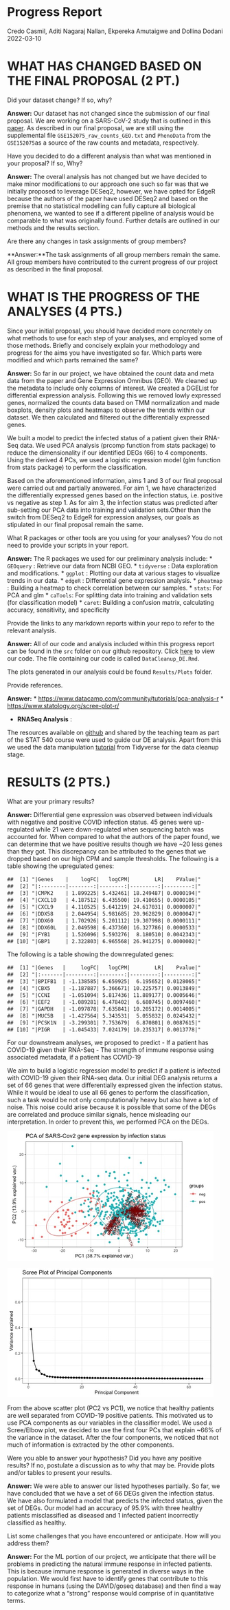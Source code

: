 Progress Report
================
Credo Casmil, Aditi Nagaraj Nallan, Ekpereka Amutaigwe and Dollina
Dodani
2022-03-10

# WHAT HAS CHANGED BASED ON THE FINAL PROPOSAL (2 PT.)

Did your dataset change? If so, why?

**Answer:** Our dataset has not changed since the submission of our
final proposal. We are working on a SARS-CoV-2 study that is outlined in
this
[paper](https://journals.plos.org/plosbiology/article?id=10.1371/journal.pbio.3000849).
As described in our final proposal, we are still using the supplemental
file `GSE152075_raw_counts_GEO.txt` and `PhenoData` from the
`GSE152075`as a source of the raw counts and metadata, respectively.

Have you decided to do a different analysis than what was mentioned in
your proposal? If so, Why?

**Answer:** The overall analysis has not changed but we have decided to
make minor modifications to our approach one such so far was that we
initially proposed to leverage DESeq2, however, we have opted for EdgeR
because the authors of the paper have used DESeq2 and based on the
premise that no statistical modelling can fully capture all biological
phenomena, we wanted to see if a different pipeline of analysis would be
comparable to what was originally found. Further details are outlined in
our methods and the results section.

Are there any changes in task assignments of group members?

**Answer:**The task assignments of all group members remain the same.
All group members have contributed to the current progress of our
project as described in the final proposal.

# WHAT IS THE PROGRESS OF THE ANALYSES (4 PTS.)

Since your initial proposal, you should have decided more concretely on
what methods to use for each step of your analyses, and employed some of
those methods. Briefly and concisely explain your methodology and
progress for the aims you have investigated so far. Which parts were
modified and which parts remained the same?

**Answer:** So far in our project, we have obtained the count data and
meta data from the paper and Gene Expression Omnibus (GEO). We cleaned
up the metadata to include only columns of interest. We created a
DGEList for differential expression analysis. Following this we removed
lowly expressed genes, normalized the counts data based on TMM
normalization and made boxplots, density plots and heatmaps to observe
the trends within our dataset. We then calculated and filtered out the
differentially expressed genes.

We built a model to predict the infected status of a patient given their
RNA-Seq data. We used PCA analysis (prcomp function from stats package)
to reduce the dimensionality if our identified DEGs (66) to 4
components. Using the derived 4 PCs, we used a logistic regression model
(glm function from stats package) to perform the classification.

Based on the aforementioned information, aims 1 and 3 of our final
proposal were carried out and partially answered. For aim 1, we have
characterized the differentially expressed genes based on the infection
status, i.e. positive vs negative as step 1. As for aim 3, the infection
status was predicted after sub-setting our PCA data into training and
validation sets.Other than the switch from DESeq2 to EdgeR for
expression analyses, our goals as stipulated in our final proposal
remain the same.

What R packages or other tools are you using for your analyses? You do
not need to provide your scripts in your report.

**Answer:** The R packages we used for our preliminary analysis include:
\* `GEOquery` : Retrieve our data from NCBI GEO. \* `tidyverse` : Data
exploration and modifications. \* `ggplot` : Plotting our data at
various stages to visualize trends in our data. \* `edgeR` :
Differential gene expression analysis. \* `pheatmap` : Building a
heatmap to check correlation between our samples. \* `stats`: For PCA
and glm \* `caTools`: For splitting data into training and validation
sets (for classification model) \* `caret`: Building a confusion matrix,
calculating accuracy, sensitivity, and specificity

Provide the links to any markdown reports within your repo to refer to
the relevant analysis.

**Answer:** All of our code and analysis included within this progress
report can be found in the `src` folder on our github repository. Click
[here](https://github.com/STAT540-UBC-2022/project-team-11/blob/main/src/DataCleanup_DE.Rmd)
to view our code. The file containing our code is called
`DataCleanup_DE.Rmd`.

The plots generated in our analysis could be found `Results/Plots`
folder.

Provide references.

**Answer:** \*
<https://www.datacamp.com/community/tutorials/pca-analysis-r> \*
<https://www.statology.org/scree-plot-r/>

-   **RNASeq Analysis** :

The resources available on
[github](https://github.com/STAT540-UBC/resources) and shared by the
teaching team as part of the STAT 540 course were used to guide our DE
analysis. Apart from this we used the data manipulation
[tutorial](https://dplyr.tidyverse.org) from Tidyverse for the data
cleanup stage.

# RESULTS (2 PTS.)

What are your primary results?

**Answer:** Differential gene expression was observed between
individuals with negative and positive COVID infection status. 45 genes
were up-regulated while 21 were down-regulated when sequencing batch was
accounted for. When compared to what the authors of the paper found, we
can determine that we have positive results though we have \~20 less
genes than they got. This discrepancy can be attributed to the genes
that we dropped based on our high CPM and sample thresholds. The
following is a table showing the upregulated genes:

    ##  [1] "|Genes    |    logFC|   logCPM|        LR|    PValue|"
    ##  [2] "|:--------|--------:|--------:|---------:|---------:|"
    ##  [3] "|CMPK2    | 1.899225| 5.432461| 18.249487| 0.0000194|"
    ##  [4] "|CXCL10   | 4.187512| 6.435500| 19.410655| 0.0000105|"
    ##  [5] "|CXCL9    | 4.110525| 5.641219| 24.617031| 0.0000007|"
    ##  [6] "|DDX58    | 2.044954| 5.981685| 20.962829| 0.0000047|"
    ##  [7] "|DDX60    | 1.702926| 5.201112| 19.307998| 0.0000111|"
    ##  [8] "|DDX60L   | 2.049598| 6.437360| 16.327786| 0.0000533|"
    ##  [9] "|FYB1     | 1.526096| 5.593276|  8.180510| 0.0042343|"
    ## [10] "|GBP1     | 2.322803| 6.965568| 26.941275| 0.0000002|"

The following is a table showing the downregulated genes:

    ##  [1] "|Genes   |     logFC|   logCPM|        LR|    Pvalue|"
    ##  [2] "|:-------|---------:|--------:|---------:|---------:|"
    ##  [3] "|BPIFB1  | -1.138585| 6.659925|  6.195652| 0.0128065|"
    ##  [4] "|CBX5    | -1.187887| 5.366671| 10.225757| 0.0013849|"
    ##  [5] "|CCNI    | -1.051094| 5.817436| 11.889177| 0.0005646|"
    ##  [6] "|EEF2    | -1.089281| 6.478402|  6.680745| 0.0097460|"
    ##  [7] "|GAPDH   | -1.097878| 7.635841| 10.205172| 0.0014005|"
    ##  [8] "|MUC5B   | -1.427564| 5.343531|  5.055832| 0.0245432|"
    ##  [9] "|PCSK1N  | -3.299301| 7.753679|  6.870801| 0.0087615|"
    ## [10] "|PIGR    | -1.045433| 7.024179| 10.235317| 0.0013778|"

For our downstream analyses, we proposed to predict - If a patient has
COVID-19 given their RNA-Seq - The strength of immune response using
associated metadata, if a patient has COVID-19

We aim to build a logistic regression model to predict if a patient is
infected with COVID-19 given their RNA-seq data. Our initial DEG
analysis returns a set of 66 genes that were differentially expressed
given the infection status. While it would be ideal to use all 66 genes
to perform the classification, such a task would be not only
computationally heavy but also have a lot of noise. This noise could
arise because it is possible that some of the DEGs are correlated and
produce similar signals, hence misleading our interpretation. In order
to prevent this, we performed PCA on the DEGs.

![PCA plot.](../Results/Plots/pca.jpg)

![Elbow plot.](../Results/Plots/elbow.jpg)

From the above scatter plot (PC2 vs PC1), we notice that healthy
patients are well separated from COVID-19 positive patients. This
motivated us to use PCA components as our variables in the classifier
model. We used a Scree/Elbow plot, we decided to use the first four PCs
that explain \~66% of the variance in the dataset. After the four
components, we noticed that not much of information is extracted by the
other components.

Were you able to answer your hypothesis? Did you have any positive
results? If no, postulate a discussion as to why that may be. Provide
plots and/or tables to present your results.

**Answer:** We were able to answer our listed hypotheses partially. So
far, we have concluded that we have a set of 66 DEGs given the infection
status. We have also formulated a model that predicts the infected
status, given the set of DEGs. Our model had an accuracy of 95.9% with
three healthy patients misclassified as diseased and 1 infected patient
incorrectly classified as healthy.

List some challenges that you have encountered or anticipate. How will
you address them?

**Answer:** For the ML portion of our project, we anticipate that there
will be problems in predicting the natural immune response in infected
patients. This is because immune response is generated in diverse ways
in the population. We would first have to identify genes that contribute
to this response in humans (using the DAVID/goseq database) and then find a
way to categorize what a “strong” response would comprise of in
quantitative terms.
